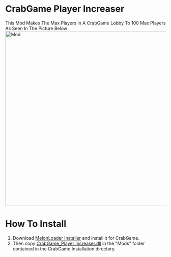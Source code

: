 # CrabGame Player Increaser

This Mod Makes The Max Players In A CrabGame Lobby To 100 Max Players As Seen In The Picture Below
<img src="https://i.imgur.com/I9CCxOH.png" alt="Mod" width="550" />

# How To Install

 1. Download [MelonLoader Installer](https://github.com/LavaGang/MelonLoader.Installer/releases/latest/download/MelonLoader.Installer.exe) and install it for CrabGame.
 2. Then copy [CrabGame_Player Increaser.dll](https://github.com/SpacersVIP/CrabGame_Player_Increaser/releases/download/Mod/CrabGame_Player_Increaser.dll) in the "Mods" folder contained in the CrabGame Installation directory.
